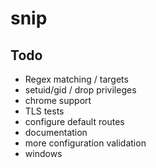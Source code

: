 # snip

## Todo

- Regex matching / targets
- setuid/gid / drop privileges
- chrome support
- TLS tests
- configure default routes
- documentation
- more configuration validation
- windows